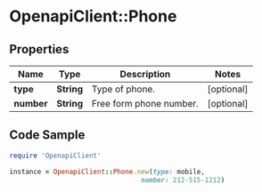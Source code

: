 # OpenapiClient::Phone

## Properties

Name | Type | Description | Notes
------------ | ------------- | ------------- | -------------
**type** | **String** | Type of phone. | [optional] 
**number** | **String** | Free form phone number. | [optional] 

## Code Sample

```ruby
require 'OpenapiClient'

instance = OpenapiClient::Phone.new(type: mobile,
                                 number: 212-515-1212)
```


